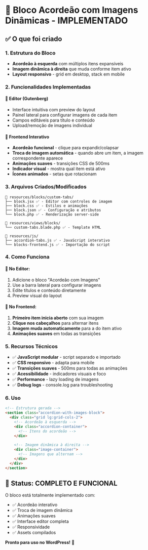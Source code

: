 # 🎵 Bloco Acordeão com Imagens Dinâmicas - IMPLEMENTADO

## ✅ O que foi criado

### 1. **Estrutura do Bloco**
- **Acordeão à esquerda** com múltiplos itens expansíveis
- **Imagem dinâmica à direita** que muda conforme item ativo
- **Layout responsivo** - grid em desktop, stack em mobile

### 2. **Funcionalidades Implementadas**

#### 🎨 **Editor (Gutenberg)**
- Interface intuitiva com preview do layout
- Painel lateral para configurar imagens de cada item
- Campos editáveis para título e conteúdo
- Upload/remoção de imagens individual

#### 🎯 **Frontend Interativo**
- **Acordeão funcional** - clique para expandir/colapsar
- **Troca de imagem automática** - quando abre um item, a imagem correspondente aparece
- **Animações suaves** - transições CSS de 500ms
- **Indicador visual** - mostra qual item está ativo
- **Ícones animados** - setas que rotacionam

### 3. **Arquivos Criados/Modificados**

```
📁 resources/blocks/custom-tabs/
├── block.jsx ✅ - Editor com controles de imagem
├── block.css ✅ - Estilos e animações
├── block.json ✅ - Configuração e atributos
└── block.php ✅ - Renderização server-side

📁 resources/views/blocks/
└── custom-tabs.blade.php ✅ - Template HTML

📁 resources/js/
├── accordion-tabs.js ✅ - JavaScript interativo
└── blocks-frontend.js ✅ - Importação do script
```

### 4. **Como Funciona**

#### 🔧 **No Editor:**
1. Adicione o bloco "Acordeão com Imagens"
2. Use a barra lateral para configurar imagens
3. Edite títulos e conteúdo diretamente
4. Preview visual do layout

#### 🎪 **No Frontend:**
1. **Primeiro item inicia aberto** com sua imagem
2. **Clique nos cabeçalhos** para alternar itens
3. **Imagem muda automaticamente** para a do item ativo
4. **Animações suaves** em todas as transições

### 5. **Recursos Técnicos**

- ✅ **JavaScript modular** - script separado e importado
- ✅ **CSS responsivo** - adapta para mobile
- ✅ **Transições suaves** - 500ms para todas as animações
- ✅ **Acessibilidade** - indicadores visuais e foco
- ✅ **Performance** - lazy loading de imagens
- ✅ **Debug logs** - console.log para troubleshooting

### 6. **Uso**

```html
<!-- Estrutura gerada -->
<section class="accordion-with-images-block">
  <div class="grid lg:grid-cols-2">
    <!-- Acordeão à esquerda -->
    <div class="accordion-container">
      <!-- Itens do acordeão -->
    </div>
    
    <!-- Imagem dinâmica à direita -->
    <div class="image-container">
      <!-- Imagens que alternam -->
    </div>
  </div>
</section>
```

## 🎉 Status: **COMPLETO E FUNCIONAL**

O bloco está totalmente implementado com:
- ✅ Acordeão interativo
- ✅ Troca de imagem dinâmica  
- ✅ Animações suaves
- ✅ Interface editor completa
- ✅ Responsividade
- ✅ Assets compilados

**Pronto para uso no WordPress!** 🚀
